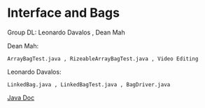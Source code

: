 # Interface and Bags

Group DL:
Leonardo Davalos ,
Dean Mah

Dean Mah: 
	
	ArrayBagTest.java , RizeableArrayBagTest.java , Video Editing
	
Leonardo Davalos:

	LinkedBag.java , LinkedBagTest.java , BagDriver.java
[Java Doc](doc/index.html)
